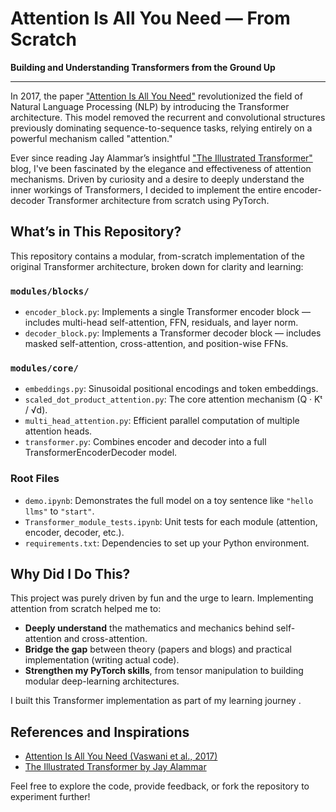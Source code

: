 # Attention Is All You Need — From Scratch

**Building and Understanding Transformers from the Ground Up**

---

In 2017, the paper ["Attention Is All You Need"](https://arxiv.org/abs/1706.03762) revolutionized the field of Natural
Language Processing (NLP) by introducing the Transformer architecture. This model removed the recurrent and
convolutional structures previously dominating sequence-to-sequence tasks, relying entirely on a powerful mechanism
called "attention."

Ever since reading Jay Alammar’s
insightful ["The Illustrated Transformer"](http://jalammar.github.io/illustrated-transformer/) blog, I've been
fascinated by the elegance and effectiveness of attention mechanisms. Driven by curiosity and a desire to deeply
understand the inner workings of Transformers, I decided to implement the entire encoder-decoder Transformer
architecture from scratch using PyTorch.

## What’s in This Repository?

This repository contains a modular, from-scratch implementation of the original Transformer architecture, broken down
for clarity and learning:

### `modules/blocks/`

- `encoder_block.py`: Implements a single Transformer encoder block — includes multi-head self-attention, FFN,
  residuals, and layer norm.
- `decoder_block.py`: Implements a Transformer decoder block — includes masked self-attention, cross-attention, and
  position-wise FFNs.

### `modules/core/`

- `embeddings.py`: Sinusoidal positional encodings and token embeddings.
- `scaled_dot_product_attention.py`: The core attention mechanism (Q · Kᵗ / √d).
- `multi_head_attention.py`: Efficient parallel computation of multiple attention heads.
- `transformer.py`: Combines encoder and decoder into a full TransformerEncoderDecoder model.

### Root Files

- `demo.ipynb`: Demonstrates the full model on a toy sentence like `"hello llms"` to `"start"`.
- `Transformer_module_tests.ipynb`: Unit tests for each module (attention, encoder, decoder, etc.).
- `requirements.txt`: Dependencies to set up your Python environment.

## Why Did I Do This?

This project was purely driven by fun and the urge to learn. Implementing attention from scratch helped me to:

- **Deeply understand** the mathematics and mechanics behind self-attention and cross-attention.
- **Bridge the gap** between theory (papers and blogs) and practical implementation (writing actual code).
- **Strengthen my PyTorch skills**, from tensor manipulation to building modular deep-learning architectures.

I built this Transformer implementation as part of my learning journey .

## References and Inspirations

- [Attention Is All You Need (Vaswani et al., 2017)](https://arxiv.org/abs/1706.03762)
- [The Illustrated Transformer by Jay Alammar](http://jalammar.github.io/illustrated-transformer/)

Feel free to explore the code, provide feedback, or fork the repository to experiment further!

